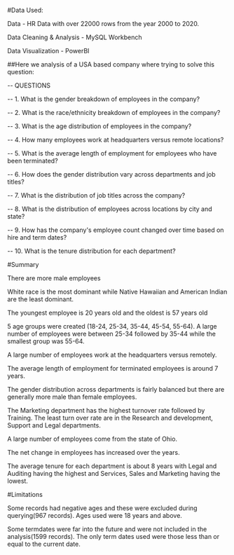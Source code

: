 #Data Used:

Data - HR Data with over 22000 rows from the year 2000 to 2020.

Data Cleaning & Analysis - MySQL Workbench

Data Visualization - PowerBI

##Here we analysis of a USA based company where  trying to solve this question:

-- QUESTIONS

-- 1. What is the gender breakdown of employees in the company?

-- 2. What is the race/ethnicity breakdown of employees in the company?

-- 3. What is the age distribution of employees in the company?


-- 4. How many employees work at headquarters versus remote locations?


-- 5. What is the average length of employment for employees who have been terminated?

-- 6. How does the gender distribution vary across departments and job titles?


-- 7. What is the distribution of job titles across the company?


-- 8. What is the distribution of employees across locations by city and state?


-- 9. How has the company's employee count changed over time based on hire and term dates?

-- 10. What is the tenure distribution for each department?

#Summary

There are more male employees

White race is the most dominant while Native Hawaiian and American Indian are the least dominant.

The youngest employee is 20 years old and the oldest is 57 years old

5 age groups were created (18-24, 25-34, 35-44, 45-54, 55-64). A large number of employees were between 25-34 followed by 35-44 while the smallest group was 55-64.

A large number of employees work at the headquarters versus remotely.

The average length of employment for terminated employees is around 7 years.

The gender distribution across departments is fairly balanced but there are generally more male than female employees.

The Marketing department has the highest turnover rate followed by Training. The least turn over rate are in the Research and development, Support and Legal departments.

A large number of employees come from the state of Ohio.

The net change in employees has increased over the years.

The average tenure for each department is about 8 years with Legal and Auditing having the highest and Services, Sales and Marketing having the lowest.


#Limitations

Some records had negative ages and these were excluded during querying(967 records). Ages used were 18 years and above.

Some termdates were far into the future and were not included in the analysis(1599 records). The only term dates used were those less than or equal to the current date.

